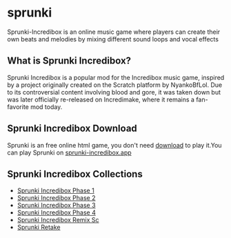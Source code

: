 # sprunki
Sprunki-Incredibox is an online music game where players can create their own beats and melodies by mixing different sound loops and vocal effects

## What is Sprunki Incredibox?

Sprunki Incredibox is a popular mod for the Incredibox music game, inspired by a project originally created on the Scratch platform by NyankoBfLol. Due to its controversial content involving blood and gore, it was taken down but was later officially re-released on Incredimake, where it remains a fan-favorite mod today.

## Sprunki Incredibox Download 
Sprunki is an free online html game, you don't need [download](https://sprunki-incredibox.app/does-sprunki-game-require-download) to play it.You can play Sprunki on [sprunki-incredibox.app](https://sprunki-incredibox.app/)

## Sprunki Incredibox Collections
- [Sprunki Incredibox Phase 1](https://sprunki-incredibox.app/sprunki-incredibox-phase-1.html)
- [Sprunki Incredibox Phase 2](https://sprunki-incredibox.app/sprunki-incredibox-phase-2.html)
- [Sprunki Incredibox Phase 3](https://sprunki-incredibox.app/sprunki-incredibox-phase-3%ef%bc%9aretro-sprunki.html)
- [Sprunki Incredibox Phase 4](https://sprunki-incredibox.app/sprunki-phases-4%ef%bc%9afuture-sprunki.html)
- [Sprunki Incredibox Remix Sc](https://sprunki-incredibox.app/incredibox-sprunki-remix-sc.html)
- [Sprunki Retake]()

